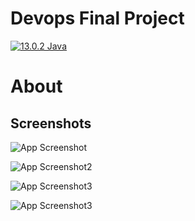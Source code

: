# Devops Final Project

[![13.0.2 Java](https://img.shields.io/badge/Java-13.0.2-blue.svg)](https://opensource.org/licenses/)



# About


## Screenshots

![App Screenshot](https://user-images.githubusercontent.com/58144853/140233931-4fd94e75-9685-4409-869c-a499eabdf2b0.PNG?raw=true "Optional Title")

![App Screenshot2](https://user-images.githubusercontent.com/58144853/140234024-1d10ed68-b0cc-47dc-8001-a2fbf6416aed.PNG?raw=true "Optional Title")

![App Screenshot3](https://user-images.githubusercontent.com/58144853/140234080-4c63e14b-ea27-4e0c-a356-4239bc848d09.PNG?raw=true "Optional Title")

![App Screenshot3](https://user-images.githubusercontent.com/58144853/140387347-82efba35-9110-4160-99cc-3d13045178f5.png?raw=true "Optional Title")
